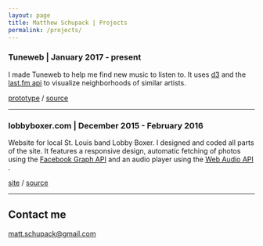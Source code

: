 ```yaml
---
layout: page
title: Matthew Schupack | Projects
permalink: /projects/
---
```


### Tuneweb | January 2017 - present

I made Tuneweb to help me find new music to listen to. It uses [d3](https://d3js.org/) and the [last.fm api](http://www.last.fm/api) to visualize neighborhoods of similar artists.

[prototype](https://guarded-badlands-72055.herokuapp.com/) /  [source](https://github.com/schu34/Tuneweb)


***

### lobbyboxer.com | December 2015 - February 2016

Website for local St. Louis band Lobby Boxer. I designed and coded all parts of the site. It features a responsive design, automatic fetching of photos using the [Facebook Graph API](https://developers.facebook.com/docs/graph-api) and an audio player using the [Web Audio API ](https://developer.mozilla.org/en-US/docs/Web/API/Web_Audio_API).

[site](http://lobbyboxer.com) /
[source](https://github.com/schu34/lobby-boxer)

***



## Contact me

[matt.schupack@gmail.com](mailto:matt.schupack@gmail.com)
